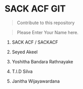 # SACK ACF GIT

> Contribute to this repository


> Please Enter Your Name here.


1. SACK ACF / SACKACF

2. Seyed Akeel

3. Yoshitha Bandara Rathnayake

4. T.I.D Silva

5. Janitha Wijayawardana

